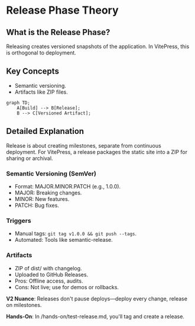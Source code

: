# Release Phase Theory

## What is the Release Phase?
Releasing creates versioned snapshots of the application. In VitePress, this is orthogonal to deployment.

## Key Concepts
- Semantic versioning.
- Artifacts like ZIP files.

```mermaid
graph TD;
    A[Build] --> B[Release];
    B --> C[Versioned Artifact];
```

## Detailed Explanation
Release is about creating milestones, separate from continuous deployment. For VitePress, a release packages the static site into a ZIP for sharing or archival.

### Semantic Versioning (SemVer)
- Format: MAJOR.MINOR.PATCH (e.g., 1.0.0).
- MAJOR: Breaking changes.
- MINOR: New features.
- PATCH: Bug fixes.

### Triggers
- Manual tags: `git tag v1.0.0 && git push --tags`.
- Automated: Tools like semantic-release.

### Artifacts
- ZIP of dist/ with changelog.
- Uploaded to GitHub Releases.
- Pros: Offline access, audits.
- Cons: Not live; use for demos or rollbacks.

**V2 Nuance**: Releases don't pause deploys—deploy every change, release on milestones.

**Hands-On**: In /hands-on/test-release.md, you'll tag and create a release.
